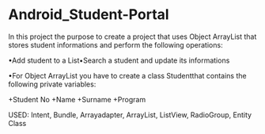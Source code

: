 # Android_Student-Portal

In this project the purpose to create a project that uses Object ArrayList that stores student informations
and perform the following operations:

•Add student to a List•Search a student and update its informations

•For Object ArrayList you have to create a class Studentthat contains the following private variables:

+Student No
+Name
+Surname
+Program

USED: Intent, Bundle, Arrayadapter, ArrayList, ListView, RadioGroup, Entity Class
